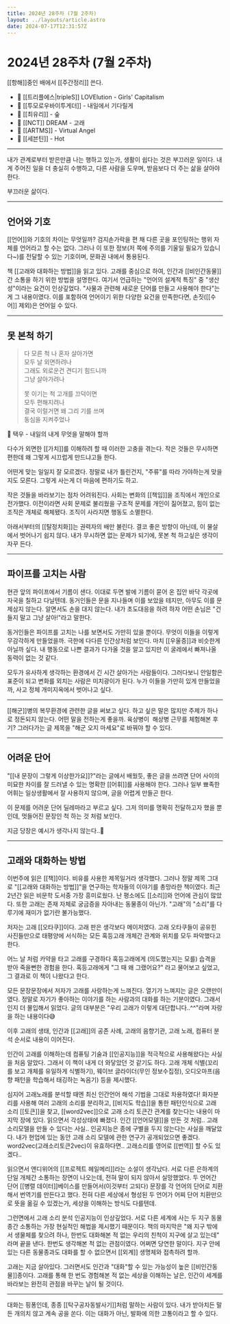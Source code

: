 ```yaml
---
title: 2024년 28주차 (7월 2주차)
layout: ../layouts/article.astro
date: 2024-07-17T12:31:57Z
---
```


# 2024년 28주차 (7월 2주차)

[[항해]]중인 배에서 [[주간정리]] 쓴다.

- 🎵 [[트리플에스|tripleS]] LOVElution - Girls' Capitalism
- 🎵 [[투모로우바이투게더]] - 내일에서 기다릴게
- 🎵 [[최유리]] - 숲
- 🎵 [[NCT]] DREAM - 고래
- 🎵 [[ARTMS]] - Virtual Angel
- 🎵 [[세븐틴]] - Hot

---

내가 관계로부터 받은만큼 나는 행하고 있는가, 생활이 쉽다는 것은 부끄러운 일이다. 내게 주어진 일을 더 충실히 수행하고, 다른 사람을 도우며, 받음보다 더 주는 삶을 살아야 한다.

부끄러운 삶이다.

---

## 언어와 기호

[[언어]]와 기호의 차이는 무엇일까? 검지손가락을 편 채 다른 곳을 포인팅하는 행위 자체를 언어라고 할 수는 없다. 그러나 이 또한 정보(저 쪽에 주의를 기울일 필요가 있습니다~)를 전달할 수 있는 기호이며, 문화권 내에서 통용된다.

책 [[고래와 대화하는 방법]]을 읽고 있다. 고래를 중심으로 하여, 인간과 [[비인간동물]]간 소통을 하기 위한 방법을 설명한다. 여기서 언급하는 "언어의 설계적 특징" 중 "생산성"이라는 요건이 인상깊었다. "사물과 관련해 새로운 단어를 만들고 사용해야 한다"는게 그 내용이였다. 이를 포함하여 언어이기 위한 다양한 요건을 만족한다면, 손짓([[수어]] 제외)은 언어일 수 있다.

---

## 못 본척 하기

> 다 모른 척 나 혼자 살아가면  
> 모두 날 외면하려나  
> 그래도 외로운건 견디기 힘드니까  
> 그냥 살아가려나  
>   
> 못 이기는 척 고개를 끄덕이면  
> 모두 편해지려나  
> 결국 이럴거면 왜 그리 기를 쓰며  
> 동심을 지켜주었나

🎵 택우 - 내일의 내게 무엇을 말해야 할까

  

다수가 외면한 [[가치]]를 이해하려 할 때 이러한 고충을 겪는다. 작은 것들은 무시하면 편한데 왜 그렇게 시끄럽게 만드냐고들 한다. 

어떤게 맞는 일일지 잘 모르겠다. 정말로 내가 틀린건지, "주류"를 따라 가야하는게 맞을지도 모른다. 그렇게 사는게 더 마음에 편하기도 하고.

작은 것들을 바라보기는 점차 어려워진다. 사회는 변화의 [[책임]]을 조직에서 개인으로 전가했다. 이전이라면 사회 문제로 불리웠을 구조적 문제를 개인이 짊어졌고, 힘이 없는 조직은 개체로 해체됐다. 조직이 사라지면 행동도 소멸한다.

아래서부터의 [[탈정치화]]는 권력자의 배만 불린다. 결코 좋은 방향이 아닌데, 이 물살에서 벗어나기 쉽지 않다. 내가 무시하면 없는 문제가 되기에, 못본 척 하고싶은 생각이 자꾸 든다. 

---

## 파이프를 고치는 사람

현관 앞의 파이프에서 기름이 샌다. 이대로 두면 발에 기름이 묻어 온 집안 바닥 각곳에 자국을 칠하고 다닐텐데. 동거인들은 문을 지나들며 이를 보았을 테지만, 아무도 이를 문제삼지 않는다. 알면서도 손을 대지 않는다. 내가 초도대응을 하려 하자 어떤 손님은 "건들지 말고 그냥 살아!"라고 말한다.

동거인들은 파이프를 고치는 나를 보면서도 가만히 있을 뿐이다. 무엇이 이들을 이렇게 무감각하게 만들었을까. 극한에 다다른 인간상처럼 보인다. 마치 [[우울증]]과 비슷한게 아닐까 싶다. 내 행동으로 나쁜 결과가 다가올 것을 알고 있지만 이 굴레에서 빠져나올 동력이 없는 것 같다.

모두가 유사하게 생각하는 환경에서 긴 시간 살아가는 사람들이다. 그러다보니 안일함은 표준이 되고 변화를 외치는 사람은 미치광이가 된다. 누가 이들을 가만히 있게 만들었을까, 사고 정체 개미지옥에서 벗어나고 싶다.

---

[[해군]]병의 복무환경에 관련한 글을 써보고 싶다. 하고 싶은 말은 많지만 주제가 하나로 정돈되지 않는다. 어떤 말을 전하는게 좋을까. 육상병이  해상병 근무를 체험해본 후기? 그러다가는 글 제목을 "해군 오지 마세요"로 바꿔야 할 수 있다.

---

## 어려운 단어

"[[내 문장이 그렇게 이상한가요]]?"라는 글에서 배웠듯, 좋은 글을 쓰려면 단어 사이의 미묘한 차이를 잘 드러낼 수 있는 명확한 [[어휘]]를 사용해야 한다. 그러나 일부 뾰족한 어휘는 일상생활에서 잘 사용하지 않으며, 글을 어렵게 만들곤 한다. 

이 문제를 어려운 단어 딜레마라고 부르고 싶다. 그저 의미를 명확히 전달하고자 했을 뿐인데, 멋들어진 문장인 척 하는 것 처럼 보인다.

지금 당장은 예시가 생각나지 않는다..🥲

---

## 고래와 대화하는 방법

이번주에 읽은 [[책]]이다. 비유를 사용한 제목일거라 생각했다. 그러나 정말 제목 그대로 "[[고래와 대화하는 방법]]"을 연구하는 학자들의 이야기를 총망라한 책이였다. 최근 2년간 읽은 비문학 도서중 가장 흥미로웠다. 난 평소에도 [[소리]]와 언어에 관심이 많았다. 또한 고래는 존재 자체로 궁금증을 자아내는 동물종이 아닌가. "고래"의 "소리"를 다루기에 재미가 없기란 불가능했다.

저자는 고래 [[오타쿠]]이다. 고래 판은 생각보다 메이저였다. 고래 오타쿠들이 공유힌 사진들만으로 태평양에 서식하는 모든 혹등고래 개체간 관계와 위치를 모두 파악했다고 한다.

어느 날 처럼 카약을 타고 고래를 구경하다 혹등고래에게 (의도했는지는 모를) 습격을 받아 죽을뻔한 경험을 한다. 혹등고래에게 "그 때 왜 그랬어요?" 라고 물어보고 싶었고, 그 결과로 이 책이 나왔다고 한다.

모든 문장문장에서 저자가 고래를 사랑하는게 느껴진다. 열기가 느껴지는 글은 오랜만이였다. 정말로 자기가 좋아하는 이야기를 하는 사람과의 대화를 하는 기분이였다. 그래서인지 더 몰입해서 읽었다. 글의 대부분은 "우리 고래가 이렇게 대단합니다..^^"라며 자랑을 하는 내용이다😅

이후 고래의 생태, 인간과 [[고래]]의 공존 사례, 고래의 음향기관, 고래 노래, 컴퓨터 분석 순서로 내용이 이어진다.

인간이 고래를 이해하는데 컴퓨팅 기술과 [[인공지능]]을 적극적으로 사용해왔다는 사실을 처음 알았다. 그래서 이 책이 내게 더 와닿았던 것 같기도 하다. 고래 개체 식별(꼬리를 보고 개체를 유일하게 식별하기), 웨이브 글라이더(무인 정보수집정), 오디오마프(음향 패턴을 학습해서 태깅하는 녹음기) 등을 제시했다.

심지어 고래노래를 분석할 때엔 최신 인간언어 해석 기법을 그대로 차용하였다! 화자분리를 사용해 여러 고래의 소리를 분리하고, [[비지도 학습]]을 통한 패턴인식으로 고래 소리 [[토큰]]을 찾고, [[word2vec]]으로 고래 소리 토큰간 관계를 찾는다는 내용이 마지막 장에 있다. 읽으면서 각성상태에 빠졌다. 인간 [[언어모델]]을 만든 것 처럼.. 고래 소리모델을 만들 수 있다는 사실.. 인공지능은 종에 구별을 두지 않는다는 사실을 깨달았다. 내가 현업에 있는 동안 고래 소리 모델에 관한 연구가 공개되었으면 좋겠다. word2vec(고래소리토큰2vec)이 유효하다면.. 고래소리를 영어로 [[번역]] 할 수도 있겠다..

읽으면서 앤디위어의 [[프로젝트 헤일메리]]라는 소설이 생각났다. 서로 다른 은하계의 단일 개체간 소통하는 장면이 나오는데, 전혀 말이 되지 않아서 실망했었다. 두 언어간 단어 [[병렬 데이터]]베이스를 만들어서(이것부터 고되다) 문장를 각 언어의 단어로 치환해서 번역기를 만든다고 했다. 전혀 다른 세상에서 형성된 두 언어가 어찌 단어 치환만으로 뜻을 옮길 수 있겠는가, 세상을 이해하는 방식도 다를텐데.

그런면에서 고래 소리 분석 인공지능이 인상깊었다. 서로 다른 세계에 사는 두 지구 동물종간 소통하는 가장 현실적인 해법을 제시했기 때문이다. 책의 마지막은 "왜 지구 밖에서 생물체를 찾으려 하나, 한번도 대화해본 적 없는 우리의 친척이 지구에 살고 있는데" 라며 끝을 낸다. 한번도 생각해본 적 없는 관점이였다. 어쩌면 당연한 말이다. 지구 안에 있는 다른 동물종과도 대화를 할 수 없으면서 [[외계]] 생명체와 접촉하려 할까.

고래는 지금 살아있다. 그러면서도 인간과 "대화"할 수 있는 가능성이 높은 [[비인간동물]]종이다. 고래를 통해 한 번도 경험해본 적 없는 세상을 이해하는 날은, 인간이 세계를 바라보는 완전히 관점을 바꾸는 날이 될 것이다.

---

대화는 핑퐁인데, 종종 [[탁구공자동발사기]]처럼 말하는 사람이 있다. 내가 받아치든 말든 개의치 않고 계속 공을 쏜다. 이는 대화가 아닌, 발화에 의한 고통이라고 할 수 있다.